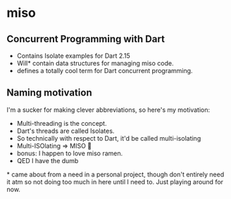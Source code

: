 # miso

## Concurrent Programming with Dart
- Contains Isolate examples for Dart 2.15
- Will\* contain data structures for managing miso code.
- defines a totally cool term for Dart concurrent programming.

## Naming motivation
I'm a sucker for making clever abbreviations, so here's my motivation:
- Multi-threading is the concept.
- Dart's threads are called Isolates.
- So technically with respect to Dart, it'd be called multi-isolating
- Multi-ISOlating => MISO 🍜
- bonus: I happen to love miso ramen.
- QED I have the dumb


\* came about from a need in a personal project, though don't entirely need it atm so not doing too much in here until I need to. Just playing around for now.

